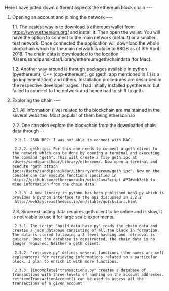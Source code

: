 Here I have jotted down different aspects the ethereum block chain ---


1. Opening an account and joining the network ---

	1.1. The easiest way is to download a ethereum wallet from https://www.ethereum.org/ and install it. Then open the wallet. You will have the option to connect to the main network (default) or a smaller test network. Once connected the application will download the whole blockchain which for the main network is close to 68GB  as of 9th April 2018. The chain data is downloaded to the location /Users/sandipansikdar/Library/ethereum/geth/chaindata (for Mac).

	1.2. Another way around is through packages available in python (pyethereum), C++ (cpp-ethereum), go (geth, app mentioned in 1.1 is a go implementation) and others. Installation procedures are described in the respective developer pages. I had initially installed pyethereum but failed to connect to the network and hence had to shift to geth.


2. Exploring the chain ---

	2.1. All information (live) related to the blockchain are maintained in the several websites. Most popular of them being etherscan.io

	2.2. One can also explore the blockchain from the downloaded chain data through --

		2.2.1. JSON RPC: I was not able to connect with MAC.

		2.2.2. geth-ipc: For this one needs to connect a geth client to the network which can be done by opening a terminal and executing the command "geth". This will create a file geth.ipc at /Users/sandipansikdar/Library/ethereum/. Now open a terminal and execute "geth attach ipc://Users/sandipansikdar/Library/ethereum/geth.ipc". Now on the console one can execute functions specified in https://github.com/ethereum/wiki/wiki/JavaScript-API#web3eth to mine information from the chain data.

		2.2.3. A new library in python has been published Web3.py which is provides a python interface to the api discussed in 2.2.2
		http://web3py.readthedocs.io/en/stable/quickstart.html

	2.3. Since extracting data requires geth client to be online and is slow, it is not viable to use it for large scale experiments.

		2.3.1. The script "build_data_base.py" reads the chain data and creates a json database consisting of all the block in formation. The data is stored following a 3-level hashing and retrieval is quicker. Once the database is constructed, the chain data is no longer required. Neither a geth client.

		2.3.2. "retrieve.py" defines several functions (the names are self explanatory) for retrieving informations related to a particular block. I plan to enrich it with more functions.

		2.3.3. [incomplete]"transactions.py" creates a database of transactions with three levels of hashing on the account addresses. retrieveTransactionAccount() can be used to access all the transactions of a given account
